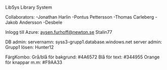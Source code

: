 LibSys
Library System

Collaborators: -Jonathan Harlin -Pontus Pettersson -Thomas Carleberg -Jakob Andersson -Desbele

Inlogg till Azure: aysen.furhoff@newton.se Stalin77

DB admin:
servernamn: syss3-grupp1.database.windows.net
server admin: Grupp1
lösen: Hunter12

FärgKombo:
Grå/blå för bakgrund: #4A6572
Blå för text: #344955
Orange för knappar m.m: #F9AA33
